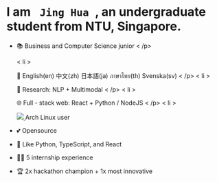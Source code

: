<h1>I am <code> Jing Hua </code>, an undergraduate student from NTU, Singapore.</h1 >

<ul><li><p>📚 Business and Computer Science junior < /p></li >
 < li > <p>💬 English(en) 中文(zh) 日本語(ja) ภาษาไทย(th) Svenska(sv) < /p></li >
 < li > <p>🧠 Research: NLP + Multimodal < /p></li >
 < li > <p>🌐 Full - stack web: React + Python / NodeJS < /p></li >
 < li > <p><u><img src='https://user-images.githubusercontent.com/59118459/192527457-e6c52b04-68c2-4845-9943-f7856b8d3004.svg' > </u> Arch Linux user</p > </li>
<li><p>💕 Opensource</p > </li>
<li><p>💜 Like Python, TypeScript, and React</p > </li>
<li><p>👩‍💻 5 internship experience</p > </li>
<li><p>🏆 2x hackathon champion + 1x most innovative</p > </li>
</ul >
